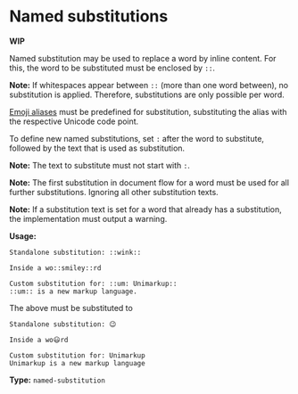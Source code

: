# Named substitutions

**WIP**

Named substitution may be used to replace a word by inline content.
For this, the word to be substituted must be enclosed by `::`.

**Note:** If whitespaces appear between `::` (more than one word between),
no substitution is applied. Therefore, substitutions are only possible per word.

[Emoji aliases](https://github.com/github/gemoji/blob/master/db/emoji.json)
must be predefined for substitution, substituting the alias with the respective Unicode code point.

To define new named substitutions, set `:` after the word to substitute, followed by the text that is used as substitution.

**Note:** The text to substitute must not start with `:`.

**Note:** The first substitution in document flow for a word must be used for all further substitutions. Ignoring all other substitution texts.

**Note:** If a substitution text is set for a word that already has a substitution, the implementation must output a warning.

**Usage:**

```
Standalone substitution: ::wink::

Inside a wo::smiley::rd

Custom substitution for: ::um: Unimarkup::
::um:: is a new markup language.
```

The above must be substituted to

```
Standalone substitution: 😉

Inside a wo😃rd

Custom substitution for: Unimarkup
Unimarkup is a new markup language
```

**Type:** `named-substitution`
